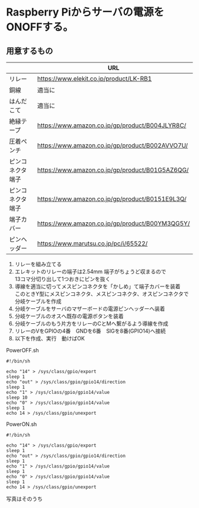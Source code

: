 Raspberry Piからサーバの電源をONOFFする。
=====
用意するもの
-----

|         | URL          |
| --------------- | --------------- |
| リレー | https://www.elekit.co.jp/product/LK-RB1 |
| 銅線 | 適当に |
| はんだこて | 適当に |
| 絶縁テープ | https://www.amazon.co.jp/gp/product/B004JLYR8C/ |
| 圧着ペンチ | https://www.amazon.co.jp/gp/product/B002AVVO7U/ |
| ピンコネクタ端子 | https://www.amazon.co.jp/gp/product/B01G5AZ6QG/ |
| ピンコネクタ端子 | https://www.amazon.co.jp/gp/product/B0151E9L3Q/ |
| 端子カバー | https://www.amazon.co.jp/gp/product/B00YM3QG5Y/ |
| ピンヘッダー | https://www.marutsu.co.jp/pc/i/65522/ |

1. リレーを組み立てる
1. エレキットのリレーの端子は2.54mm 端子がちょうど収まるので  
13コマ分切り出して1つおきにピンを抜く
1. 導線を適当に切ってメスピンコネクタを「かしめ」て端子カバーを装着  
このときY型にメスピンコネクタ、メスピンコネクタ、オスピンコネクタで分岐ケーブルを作成
1. 分岐ケーブルをサーバのマザーボードの電源ピンヘッダーへ装着
1. 分岐ケーブルのオスへ既存の電源ボタンを装着
1. 分岐ケーブルのもう片方をリレーのCとMへ繋がるよう導線を作成
1. リレーのVをGPIOの4番　GNDを6番　SIGを8番(GPIO14)へ接続
1. 以下を作成、実行　動けばOK

PowerOFF.sh
``` 
#!/bin/sh

echo "14" > /sys/class/gpio/export
sleep 1
echo "out" > /sys/class/gpio/gpio14/direction
sleep 1
echo "1" > /sys/class/gpio/gpio14/value
sleep 10
echo "0" > /sys/class/gpio/gpio14/value
sleep 1
echo 14 > /sys/class/gpio/unexport
```

PowerON.sh
```
#!/bin/sh

echo "14" > /sys/class/gpio/export
sleep 1
echo "out" > /sys/class/gpio/gpio14/direction
sleep 1
echo "1" > /sys/class/gpio/gpio14/value
sleep 1
echo "0" > /sys/class/gpio/gpio14/value
sleep 1
echo 14 > /sys/class/gpio/unexport
``` 

写真はそのうち

